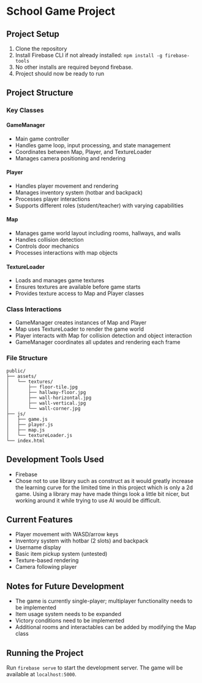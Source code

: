 # School Game Project

## Project Setup

1. Clone the repository
2. Install Firebase CLI if not already installed: `npm install -g firebase-tools`
3. No other installs are required beyond firebase.
4. Project should now be ready to run

## Project Structure

### Key Classes

#### GameManager
- Main game controller
- Handles game loop, input processing, and state management
- Coordinates between Map, Player, and TextureLoader
- Manages camera positioning and rendering

#### Player
- Handles player movement and rendering
- Manages inventory system (hotbar and backpack)
- Processes player interactions
- Supports different roles (student/teacher) with varying capabilities

#### Map
- Manages game world layout including rooms, hallways, and walls
- Handles collision detection
- Controls door mechanics
- Processes interactions with map objects

#### TextureLoader
- Loads and manages game textures
- Ensures textures are available before game starts
- Provides texture access to Map and Player classes

### Class Interactions
- GameManager creates instances of Map and Player
- Map uses TextureLoader to render the game world
- Player interacts with Map for collision detection and object interaction
- GameManager coordinates all updates and rendering each frame

### File Structure
```
public/
├── assets/
│   └── textures/
│       ├── floor-tile.jpg
│       ├── hallway-floor.jpg
│       ├── wall-horizontal.jpg
│       ├── wall-vertical.jpg
│       └── wall-corner.jpg
├── js/
│   ├── game.js
│   ├── player.js
│   ├── map.js
│   └── textureLoader.js
└── index.html
```

## Development Tools Used

- Firebase
- Chose not to use library such as construct as it would greatly increase the learning curve for the limited time in this project which is only a 2d game. Using a library may have made things look a little bit nicer, but working around it while trying to use AI would be difficult.

## Current Features

- Player movement with WASD/arrow keys
- Inventory system with hotbar (2 slots) and backpack
- Username display
- Basic item pickup system (untested)
- Texture-based rendering
- Camera following player

## Notes for Future Development

- The game is currently single-player; multiplayer functionality needs to be implemented
- Item usage system needs to be expanded
- Victory conditions need to be implemented
- Additional rooms and interactables can be added by modifying the Map class

## Running the Project

Run `firebase serve` to start the development server. The game will be available at `localhost:5000`.